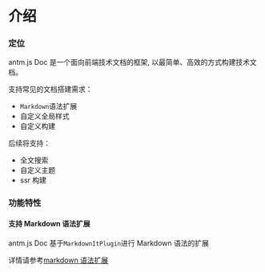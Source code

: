 # 介绍

### 定位

antm.js Doc 是一个面向前端技术文档的框架, 以最简单、高效的方式构建技术文档。

支持常见的文档搭建需求：

- `Markdown`语法扩展
- 自定义全局样式
- 自定义构建

后续将支持：

- 全文搜索
- 自定义主题
- ssr 构建

### 功能特性

#### 支持 Markdown 语法扩展

antm.js Doc 基于`MarkdownItPlugin`进行 Markdown 语法的扩展

详情请参考[markdown 语法扩展](/#/markdown-expand)
